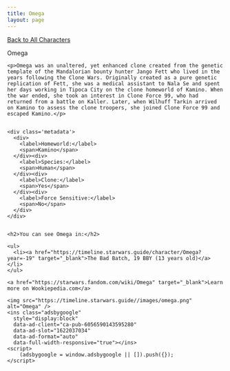 ```yaml
---
title: Omega
layout: page
---
```

<a href="/character" class="smaller">Back to All Characters</a>

<div class="container">
  <div class="col-10">
    <p>
    Omega             
    </p>

    <p>Omega was an unaltered, yet enhanced clone created from the genetic template of the Mandalorian bounty hunter Jango Fett who lived in the years following the Clone Wars. Originally created as a pure genetic replication of Fett, she was a medical assistant to Nala Se and spent her days working in Tipoca City on the clone homeworld of Kamino. When the war ended, she took an interest in Clone Force 99, who had returned from a battle on Kaller. Later, when Wilhuff Tarkin arrived on Kamino to assess the clone troopers, she joined Clone Force 99 and escaped Kamino.</p>


    <div class='metadata'>
      <div>
        <label>Homeworld:</label>
        <span>Kamino</span>
      </div><div>
        <label>Species:</label>
        <span>Human</span>
      </div><div>
        <label>Clone:</label>
        <span>Yes</span>
      </div><div>
        <label>Force Sensitive:</label>
        <span>No</span>
      </div>
    </div>


    <h2>You can see Omega in:</h2>

    <ul>
      <li><a href="https://timeline.starwars.guide/character/Omega?year=-19" target="_blank">The Bad Batch, 19 BBY (13 years old)</a></li>
    </ul>

    <a href="https://starwars.fandom.com/wiki/Omega" target="_blank">Learn more on Wookiepedia.com</a>
  </div>
  <div class="character_image col-2">
    
    <img src="https://timeline.starwars.guide//images/omega.png" alt="Omega" />
    <ins class="adsbygoogle"
      style="display:block"
      data-ad-client="ca-pub-6056590143595280"
      data-ad-slot="1622037034"
      data-ad-format="auto"
      data-full-width-responsive="true"></ins>
    <script>
        (adsbygoogle = window.adsbygoogle || []).push({});
    </script>
  </div>
</div>
